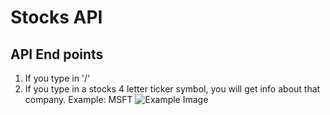 # Stocks API

## API End points
1. If you type in '/'
2. If you type in a stocks 4 letter ticker symbol, you will get info about that company.
Example: MSFT
![Example Image]()